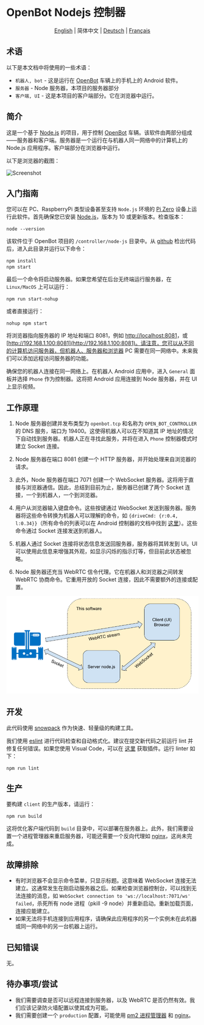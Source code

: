 # OpenBot Nodejs 控制器

<p align="center">
  <a href="README.md">English</a> |
  <span>简体中文</span> |
  <a href="README.de-DE.md">Deutsch</a> |
  <a href="README.fr-FR.md">Français</a>
</p>

## 术语

以下是本文档中将使用的一些术语：

* ```机器人, bot``` - 这是运行在 [OpenBot](https://www.openbot.org/) 车辆上的手机上的 Android 软件。
* ```服务器``` - Node 服务器，本项目的服务器部分
* ```客户端, UI``` - 这是本项目的客户端部分。它在浏览器中运行。

## 简介

这是一个基于 [Node.js](https://nodejs.org/) 的项目，用于控制 [OpenBot](https://www.openbot.org/) 车辆。该软件由两部分组成——服务器和客户端。服务器是一个运行在与机器人同一网络中的计算机上的 Node.js 应用程序。客户端部分在浏览器中运行。

以下是浏览器的截图：

![Screenshot](images/Screenshot.png "image_tooltip")

## 入门指南

您可以在 PC、RaspberryPi 类型设备甚至支持 ```Node.js``` 环境的 [Pi Zero](https://www.raspberrypi.com/products/raspberry-pi-zero/) 设备上运行此软件。首先确保您已安装 [Node.js](https://nodejs.org/)，版本为 10 或更新版本。检查版本：

    node --version

该软件位于 OpenBot 项目的 ```/controller/node-js``` 目录中。从 [github](https://github.com/isl-org/OpenBot) 检出代码后，进入此目录并运行以下命令：

    npm install
    npm start

最后一个命令将启动服务器。如果您希望在后台无终端运行服务器，在 ```Linux/MacOS``` 上可以运行：

    npm run start-nohup

或者直接运行：

    nohup npm start

将浏览器指向服务器的 IP 地址和端口 8081，例如 [http://localhost:8081](http://localhost:8081)，或 [http://192.168.1.100:8081](http://192.168.1.100:8081)。请注意，您可以从不同的计算机访问服务器，但机器人、服务器和浏览器 PC 需要在同一网络中。未来我们可以添加远程访问服务器的功能。

确保您的机器人连接在同一网络上。在机器人 Android 应用中，进入 ```General``` 面板并选择 ```Phone``` 作为控制器。这将把 Android 应用连接到 Node 服务器，并在 UI 上显示视频。

## 工作原理

1. Node 服务器创建并发布类型为 ```openbot.tcp``` 和名称为 ```OPEN_BOT_CONTROLLER``` 的 DNS 服务，端口为 19400。这使得机器人可以在不知道其 IP 地址的情况下自动找到服务器。机器人正在寻找此服务，并将在进入 ```Phone``` 控制器模式时建立 Socket 连接。

2. Node 服务器在端口 8081 创建一个 HTTP 服务器，并开始处理来自浏览器的请求。

3. 此外，Node 服务器在端口 7071 创建一个 WebSocket 服务器。这将用于直接与浏览器通信。因此，总结到目前为止，服务器已创建了两个 Socket 连接，一个到机器人，一个到浏览器。

4. 用户从浏览器输入键盘命令。这些按键通过 WebSocket 发送到服务器。服务器将这些命令转换为机器人可以理解的命令，如 ```{driveCmd: {r:0.4, l:0.34}}```（所有命令的列表可以在 Android 控制器的文档中找到 [这里](https://github.com/isl-org/OpenBot/blob/master/docs/technical/OpenBotController.pdf)）。这些命令通过 Socket 连接发送到机器人。

5. 机器人通过 Socket 连接将状态信息发送回服务器，服务器将其转发到 UI。UI 可以使用此信息来增强其外观，如显示闪烁的指示灯等，但目前此状态被忽略。

6. Node 服务器还充当 WebRTC 信令代理。它在机器人和浏览器之间转发 WebRTC 协商命令。它重用开放的 Socket 连接，因此不需要额外的连接或配置。

![drawing](images/HowItWorks.png)

## 开发

此代码使用 [snowpack](https://www.snowpack.dev/) 作为快速、轻量级的构建工具。

我们使用 [eslint](https://eslint.org/) 进行代码检查和自动格式化。建议在提交新代码之前运行 lint 并修复任何错误。如果您使用 Visual Code，可以在 [这里](https://marketplace.visualstudio.com/items?itemName=dbaeumer.vscode-eslint) 获取插件。运行 linter 如下：

    npm run lint

## 生产

要构建 ```client``` 的生产版本，请运行：

    npm run build

这将优化客户端代码到 ```build``` 目录中，可以部署在服务器上。此外，我们需要设置一个进程管理器来重启服务器，可能还需要一个反向代理如 [nginx](https://docs.nginx.com/nginx/admin-guide/web-server/reverse-proxy/)，这尚未完成。

## 故障排除

* 有时浏览器不会显示命令菜单，只显示标题。这意味着 WebSocket 连接无法建立。这通常发生在刚启动服务器之后。如果检查浏览器控制台，可以找到无法连接的消息，如 ```WebSocket connection to 'ws://localhost:7071/ws' failed```，杀死所有 node 进程（pkill -9 node）并重新启动。重新加载页面，连接应能建立。
* 如果无法将手机连接到应用程序，请确保此应用程序的另一个实例未在此机器或同一网络中的另一台机器上运行。

## 已知错误

无。

## 待办事项/尝试

* 我们需要调查是否可以远程连接到服务器，以及 WebRTC 是否仍然有效。我们应该记录防火墙配置以使其成为可能。
* 我们需要创建一个 ```production``` 配置，可能使用 [pm2 进程管理器](https://www.npmjs.com/package/pm2) 和 [nginx](https://docs.nginx.com/nginx/admin-guide/web-server/reverse-proxy/)。